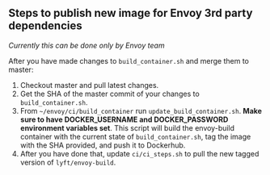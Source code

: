 ## Steps to publish new image for Envoy 3rd party dependencies

*Currently this can be done only by Envoy team*

After you have made changes to `build_container.sh` and merge them to master:

1.  Checkout master and pull latest changes.
2.  Get the SHA of the master commit of your changes to `build_container.sh`.
3.  From `~/envoy/ci/build_container` run `update_build_container.sh`. **Make sure to have
    DOCKER_USERNAME and DOCKER_PASSWORD environment variables set**. This script will build
    the envoy-build container with the current state of `build_container.sh`, tag the image
    with the SHA provided, and push it to Dockerhub.
4.  After you have done that, update `ci/ci_steps.sh` to pull the new tagged version of `lyft/envoy-build`.
